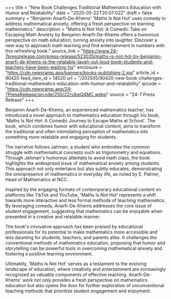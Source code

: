 +++
title = "New Book Challenges Traditional Mathematics Education with Humor and Relatability"
date = "2025-05-22T20:07:02Z"
draft = false
summary = "Benjamin Anarfi-De-Khems' 'Maths Is Not Hot' uses comedy to address mathematical anxiety, offering a fresh perspective on learning mathematics."
description = "Maths Is Not Hot: A Comedic Take on Escaping Math Anxiety by Benjamin Anarfi-De-Khems offers a humorous perspective on math education, turning anxiety into laughter. Discover a new way to approach math learning and find entertainment in numbers with this refreshing book."
source_link = "https://www.24-7pressrelease.com/press-release/523035/maths-is-not-hot-by-benjamin-anarfi-de-khems-is-the-relatable-laugh-out-loud-book-students-and-teachers-have-been-waiting-for"
enclosure = "https://cdn.newsramp.app/banners/books-publishing-2.jpg"
article_id = 90420
feed_item_id = 14520
url = "/202505/90420-new-book-challenges-traditional-mathematics-education-with-humor-and-relatability"
qrcode = "https://cdn.newsramp.app/24-7PressRelease/qrcode/255/22/vibeQ4MC.webp"
source = "24-7 Press Release"
+++

<p>Benjamin Anarfi-De-Khems, an experienced mathematics teacher, has introduced a novel approach to mathematics education through his book, 'Maths Is Not Hot: A Comedic Journey to Escape Maths at School'. The book, which combines humor with educational content, aims to transform the traditional and often intimidating perception of mathematics into something more relatable and engaging for students.</p><p>The narrative follows Jahman, a student who embodies the common struggle with mathematical concepts such as trigonometry and equations. Through Jahman's humorous attempts to avoid math class, the book highlights the widespread issue of mathematical anxiety among students. This approach not only entertains but also subtly educates, demonstrating the omnipresence of mathematics in everyday life, as noted by E. Palmer, Head of Mathematics at NCC.</p><p>Inspired by the engaging formats of contemporary educational content on platforms like TikTok and YouTube, 'Maths Is Not Hot' represents a shift towards more interactive and less formal methods of teaching mathematics. By leveraging comedy, Anarfi-De-Khems addresses the core issue of student engagement, suggesting that mathematics can be enjoyable when presented in a creative and relatable manner.</p><p>The book's innovative approach has been praised by educational professionals for its potential to make mathematics more accessible and less daunting for students, teachers, and parents alike. It challenges the conventional methods of mathematics education, proposing that humor and storytelling can be powerful tools in overcoming mathematical anxiety and fostering a positive learning environment.</p><p>Ultimately, 'Maths Is Not Hot' serves as a testament to the evolving landscape of education, where creativity and entertainment are increasingly recognized as valuable components of effective teaching. Anarfi-De-Khems' work not only provides a fresh perspective on mathematics education but also opens the door for further exploration of unconventional teaching methods that prioritize student engagement and enjoyment.</p>